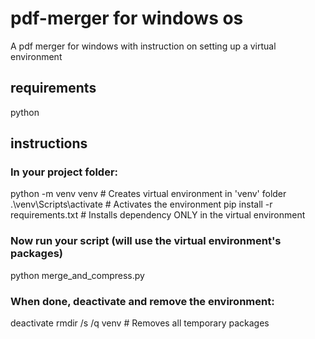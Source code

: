 # pdf-merger for windows os
A pdf merger for windows with instruction on setting up a virtual environment 

## requirements 
python 

## instructions 

### In your project folder:
python -m venv venv  # Creates virtual environment in 'venv' folder
.\venv\Scripts\activate  # Activates the environment
pip install -r requirements.txt  # Installs dependency ONLY in the virtual environment

### Now run your script (will use the virtual environment's packages)
python merge_and_compress.py

### When done, deactivate and remove the environment:
deactivate
rmdir /s /q venv  # Removes all temporary packages